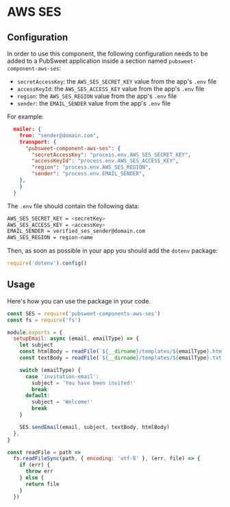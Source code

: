# AWS SES

## Configuration

In order to use this component, the following configuration needs to be added to a PubSweet application inside a section named `pubsweet-component-aws-ses`:

* `secretAccessKey`: the `AWS_SES_SECRET_KEY` value from the app's `.env` file
* `accessKeyId`: the `AWS_SES_ACCESS_KEY` value from the app's `.env` file
* `region`: the `AWS_SES_REGION` value from the app's `.env` file
* `sender`: the `EMAIL_SENDER` value from the app's `.env` file

For example:

```json
  mailer: {
    from: "sender@domain.com",
    transport: {
      "pubsweet-component-aws-ses": {
        "secretAccessKey": "process.env.AWS_SES_SECRET_KEY",
        "accessKeyId": "process.env.AWS_SES_ACCESS_KEY",
        "region": "process.env.AWS_SES_REGION",
        "sender": "process.env.EMAIL_SENDER",
    },
    }
  }
```

The `.env` file should contain the following data:

```bash
AWS_SES_SECRET_KEY = <secretKey>
AWS_SES_ACCESS_KEY = <accessKey>
EMAIL_SENDER = verified_ses_sender@domain.com
AWS_SES_REGION = region-name
```

Then, as soon as possible in your app you should add the `dotenv` package:

```js
require('dotenv').config()
```

## Usage

Here's how you can use the package in your code.

```js
const SES = require('pubsweet-components-aws-ses')
const fs = require('fs')

module.exports = {
  setupEmail: async (email, emailType) => {
    let subject
    const htmlBody = readFile(`${__dirname}/templates/${emailType}.html`)
    const textBody = readFile(`${__dirname}/templates/${emailType}.txt`)

    switch (emailType) {
      case 'invitation-email':
        subject = 'You have been invited!'
        break
      default:
        subject = 'Welcome!'
        break
    }

    SES.sendEmail(email, subject, textBody, htmlBody)
  },
}

const readFile = path =>
  fs.readFileSync(path, { encoding: 'utf-8' }, (err, file) => {
    if (err) {
      throw err
    } else {
      return file
    }
  })
```
